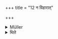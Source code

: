 +++
title = "12 न विहारात्"

+++

<details><summary>Müller</summary>

Nor from the Vihāra.
</details>

<details><summary>थिते</summary>

न विहारात् १२
</details>
